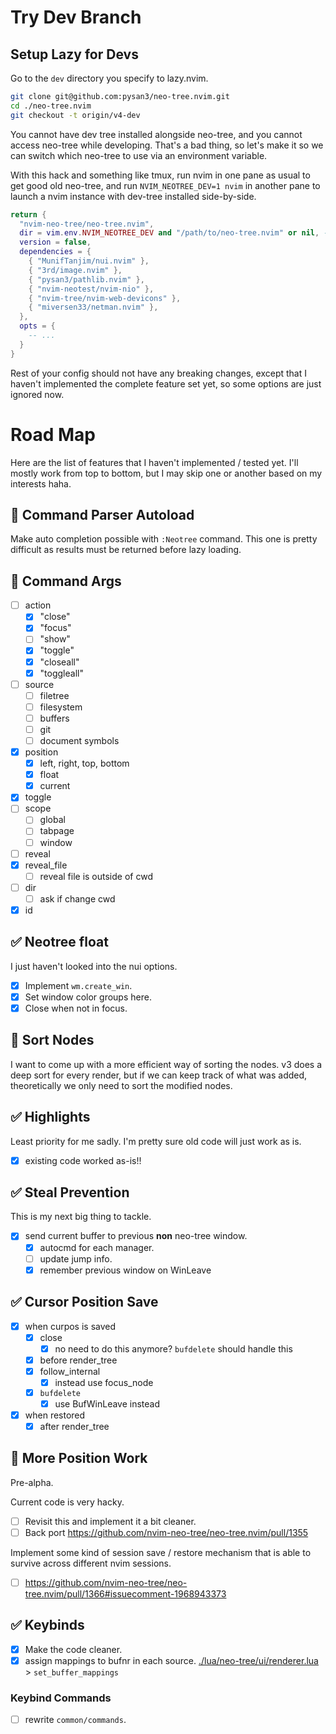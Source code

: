 # Try Dev Branch

## Setup Lazy for Devs

Go to the `dev` directory you specify to lazy.nvim.

``` bash
git clone git@github.com:pysan3/neo-tree.nvim.git
cd ./neo-tree.nvim
git checkout -t origin/v4-dev
```

You cannot have dev tree installed alongside neo-tree, and you cannot access neo-tree while developing. That's a bad thing, so let's make it so we can switch which neo-tree to use via an environment variable.

With this hack and something like tmux, run nvim in one pane as usual to get good old neo-tree, and run `NVIM_NEOTREE_DEV=1 nvim` in another pane to launch a nvim instance with dev-tree installed side-by-side.

``` lua
return {
  "nvim-neo-tree/neo-tree.nvim",
  dir = vim.env.NVIM_NEOTREE_DEV and "/path/to/neo-tree.nvim" or nil, -- Add this line and point to the cloned repo.
  version = false,
  dependencies = {
    { "MunifTanjim/nui.nvim" },
    { "3rd/image.nvim" },
    { "pysan3/pathlib.nvim" },
    { "nvim-neotest/nvim-nio" },
    { "nvim-tree/nvim-web-devicons" },
    { "miversen33/netman.nvim" },
  },
  opts = {
    -- ...
  }
}
```

Rest of your config should not have any breaking changes, except that I haven't implemented the complete feature set yet, so some options are just ignored now.

# Road Map

Here are the list of features that I haven't implemented / tested yet. I'll mostly work from top to bottom, but I may skip one or another based on my interests haha.

## 🔳 Command Parser Autoload

Make auto completion possible with `:Neotree` command. This one is pretty difficult as results must be returned before lazy loading.

## 🔳 Command Args

- [ ] action
  - [x] "close"
  - [x] "focus"
  - [ ] "show"
  - [x] "toggle"
  - [x] "closeall"
  - [x] "toggleall"
- [ ] source
  - [ ] filetree
  - [ ] filesystem
  - [ ] buffers
  - [ ] git
  - [ ] document symbols
- [x] position
  - [x] left, right, top, bottom
  - [x] float
  - [x] current
- [x] toggle
- [ ] scope
  - [ ] global
  - [ ] tabpage
  - [ ] window
- [ ] reveal
- [x] reveal\_file
  - [ ] reveal file is outside of cwd
- [ ] dir
  - [ ] ask if change cwd
- [x] id

## ✅ Neotree float

I just haven't looked into the nui options.

- [x] Implement `wm.create_win`.
- [x] Set window color groups here.
- [x] Close when not in focus.

## 🔳 Sort Nodes

I want to come up with a more efficient way of sorting the nodes. v3 does a deep sort for every render, but if we can keep track of what was added, theoretically we only need to sort the modified nodes.

## ✅ Highlights

Least priority for me sadly. I'm pretty sure old code will just work as is.

- [x] existing code worked as-is!!

## ✅ Steal Prevention

This is my next big thing to tackle.

- [x] send current buffer to previous **non** neo-tree window.
  - [x] autocmd for each manager.
  - [ ] update jump info.
  - [x] remember previous window on WinLeave

## ✅ Cursor Position Save

- [x] when curpos is saved
  - [x] close
    - [x] no need to do this anymore? `bufdelete` should handle this
  - [x] before render\_tree
  - [x] follow\_internal
    - [x] instead use focus\_node
  - [x] `bufdelete`
    - [x] use BufWinLeave instead
- [x] when restored
  - [x] after render\_tree

## 🔳 More Position Work

Pre-alpha.

Current code is very hacky.

- [ ] Revisit this and implement it a bit cleaner.
- [ ] Back port <https://github.com/nvim-neo-tree/neo-tree.nvim/pull/1355>

Implement some kind of session save / restore mechanism that is able to survive across different nvim sessions.

- [ ] <https://github.com/nvim-neo-tree/neo-tree.nvim/pull/1366#issuecomment-1968943373>

## ✅ Keybinds

- [x] Make the code cleaner.
- [x] assign mappings to bufnr in each source. [./lua/neo-tree/ui/renderer.lua](./lua/neo-tree/ui/renderer.lua) \> `set_buffer_mappings`

### Keybind Commands

- [ ] rewrite `common/commands`.

